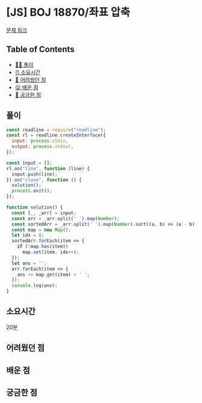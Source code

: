 # [JS] BOJ 18870/좌표 압축

[문제 링크](https://www.acmicpc.net/problem/18870)

<!-- 제목으로 다음과 같은 내용으로 작성해주세요 ! -->
<!-- 📕 백준 : BOJ 문제번호/문제제목 e.g. BOJ 2577/숫자의 개수 -->
<!-- 📗 프로그래머스 : PRO 문제번호/문제제목 e.g. PRO 120812/최빈값 구하기 -->
<!-- 백준허브를 사용하시면 프로그래머스의 문제번호도 확인하실 수 있습니다 -->

## Table of Contents

- [✍🏻 풀이](#풀이)
- [⏰ 소요시간](#소요시간)
- [🫠 어려웠던 점](#어려웠던-점)
- [😮 배운 점](#배운-점)
- [🤔 궁금한 점](#궁금한-점)

## 풀이

<!-- ```옆에 사용하는 언어를 기입하세요 e.g. javascript, python -->

```javascript
const readline = require("readline");
const rl = readline.createInterface({
  input: process.stdin,
  output: process.stdout,
});

const input = [];
rl.on("line", function (line) {
  input.push(line);
}).on("close", function () {
  solution();
  process.exit();
});

function solution() {
  const [_, _arr] = input;
  const arr = _arr.split(' ').map(Number);
  const sortedArr = _arr.split(' ').map(Number).sort((a, b) => (a - b));
  const map = new Map();
  let idx = 0;
  sortedArr.forEach(item => {
    if (!map.has(item))
      map.set(item, idx++);
  });
  let ans = '';
  arr.forEach(item => {
    ans += map.get(item) + ' ';
  });
  console.log(ans);
}
```

## 소요시간
20분

## 어려웠던 점

## 배운 점

## 궁금한 점
